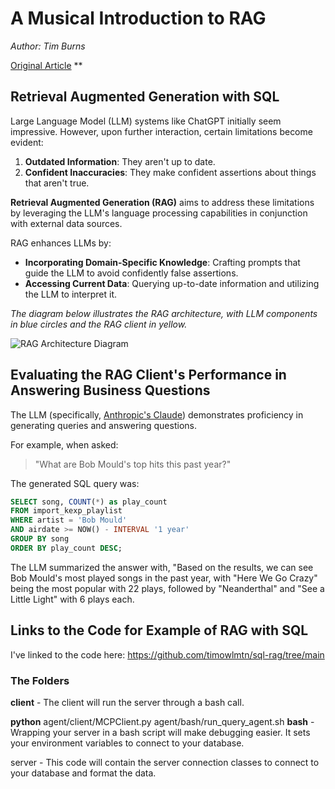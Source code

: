 # A Musical Introduction to RAG

*Author: Tim Burns*

[Original Article](https://www.owlmountain.net/post/a-musical-introduction-to-rag)
**

## Retrieval Augmented Generation with SQL

Large Language Model (LLM) systems like ChatGPT initially seem impressive. However, upon further interaction, certain limitations become evident:

1. **Outdated Information**: They aren't up to date.
2. **Confident Inaccuracies**: They make confident assertions about things that aren't true.

**Retrieval Augmented Generation (RAG)** aims to address these limitations by leveraging the LLM's language processing capabilities in conjunction with external data sources.

RAG enhances LLMs by:

- **Incorporating Domain-Specific Knowledge**: Crafting prompts that guide the LLM to avoid confidently false assertions.
- **Accessing Current Data**: Querying up-to-date information and utilizing the LLM to interpret it.

*The diagram below illustrates the RAG architecture, with LLM components in blue circles and the RAG client in yellow.*

![RAG Architecture Diagram](https://static.wixstatic.com/media/4ae1bd_0281ef63cbbf48a1bdf2a9ae217ac462~mv2.png)

## Evaluating the RAG Client's Performance in Answering Business Questions

The LLM (specifically, [Anthropic's Claude](https://console.anthropic.com)) demonstrates proficiency in generating queries and answering questions.

For example, when asked:

> "What are Bob Mould's top hits this past year?"

The generated SQL query was:

```sql
SELECT song, COUNT(*) as play_count
FROM import_kexp_playlist
WHERE artist = 'Bob Mould'
AND airdate >= NOW() - INTERVAL '1 year'
GROUP BY song
ORDER BY play_count DESC;
```


The LLM summarized the answer with, "Based on the results, we can see Bob Mould's most played songs in the past year, with "Here We Go Crazy" being the most popular with 22 plays, followed by "Neanderthal" and "See a Little Light" with 6 plays each.


## Links to the Code for Example of RAG with SQL

I've linked to the code here: https://github.com/timowlmtn/sql-rag/tree/main


### The Folders

**client** - The client will run the server through a bash call.


**python** agent/client/MCPClient.py agent/bash/run_query_agent.sh
**bash** - Wrapping your server in a bash script will make debugging easier.  It sets your environment variables to connect to your database.


server  - This code will contain the server connection classes to connect to your database and format the data.